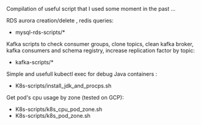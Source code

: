 
Compilation of useful script that I used some moment in the past ...

RDS aurora creation/delete , redis queries:
 - mysql-rds-scripts/*

Kafka scripts to check consumer groups, clone topics, clean kafka broker, kafka consumers and schema registry, increase replication factor by topic:
- kafka-scripts/*
  
Simple and usefull kubectl exec for debug Java containers : 

- K8s-scripts/install_jdk_and_procps.sh

Get pod's cpu usage by zone (tested on GCP):

- K8s-scripts/k8s_cpu_pod_zone.sh
- K8s-scripts/k8s_pod_zone.sh

  
